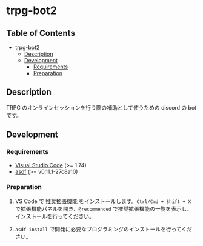 # trpg-bot2

## Table of Contents <!-- omit in toc -->

- [trpg-bot2](#trpg-bot2)
  - [Description](#description)
  - [Development](#development)
    - [Requirements](#requirements)
    - [Preparation](#preparation)

## Description

TRPG のオンラインセッションを行う際の補助として使うための discord の bot です。

## Development

### Requirements

- [Visual Studio Code](https://code.visualstudio.com/) (>= 1.74)
- [asdf](https://asdf-vm.com/) (>= v0.11.1-27c8a10)

### Preparation

1. VS Code で [推奨拡張機能](/.vscode/extensions.json) をインストールします。`Ctrl/Cmd + Shift + X` で拡張機能パネルを開き、`@recommended` で推奨拡張機能の一覧を表示し、インストールを行ってください。

2. `asdf install` で開発に必要なプログラミングのインストールを行ってください。
